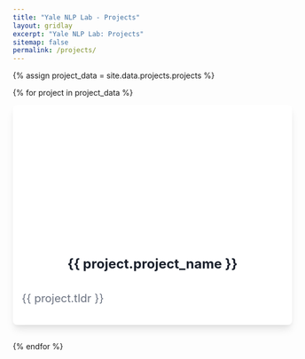 ```yaml
---
title: "Yale NLP Lab - Projects"
layout: gridlay
excerpt: "Yale NLP Lab: Projects"
sitemap: false
permalink: /projects/
---
```

<style>
  .project-card {
    display: flex;
    flex-direction: column;
    margin: 0 0 30px;
    flex: 1; /* This ensures that the flex item can grow */
  }

  .hover-effect a {
      text-decoration: none;
  }

  .hover-effect:hover {
      transform: translateY(-5px);
      transition: transform 0.3s ease;
  }

  .hover-effect:hover .title {
  color: #007BFF; /* Natural blue color */
  }

  .bg-white {
      background-color: #ffffff;
  }

  .shadow-lg {
      box-shadow: 0 10px 15px -3px rgba(0, 0, 0, 0.1), 0 4px 6px -2px rgba(0, 0, 0, 0.05);
  }

  .rounded-lg {
      border-radius: 0.5rem;
  }

  .overflow-hidden {
      overflow: hidden;
  }

  .bg-cover {
      background-size: cover;
  }

  .bg-center {
      background-position: center;
  }

  .h-56 {
      height: 14rem; /* Assuming base is 4, so 56/4 */
  }

  .p-4 {
      padding: 1rem; /* Assuming base is 4, so 4/4 */
  }

  .title {
    margin-top: 1rem; /* Assuming base is 4, so 2/4 */
    display: block; /* Ensure the title is a block element */
    font-size: 1.5rem; /* Assuming 'text-xl' is roughly 1.25rem */
    font-weight: 700; /* Bold */
    color: #1a202c; /* Assuming 'text-gray-700' */
    text-align: center;
  }

  .text-gray-500 {
      color: #6b7280;
  }

  .text-sm {
      font-size: 1.25rem;
  }
</style>

<link rel="stylesheet" href="https://maxcdn.bootstrapcdn.com/bootstrap/3.3.7/css/bootstrap.min.css">

<div class="row">
{% assign project_data = site.data.projects.projects %}

{% for project in project_data %}
<!-- Begin card -->
<div class="project-card col-lg-3 col-md-4 col-sm-6 col-xs-12 mb-4">
<!-- Add an 'onclick' event to the outer div that redirects to the project URL -->
<div class="hover-effect" onclick="location.href='{{ project.url }}';" style="cursor: pointer;">
<div class="bg-white shadow-lg rounded-lg overflow-hidden">
<div class="bg-cover bg-center h-56 p-4" style="background-image: url('{{ site.url }}{{ site.baseurl }}/images/teampic/{{ project.photo }}')">
</div>
<div class="p-5 h-20 text-left">
<span class="tracking-wide text-xl font-bold text-gray-700 title">{{ project.project_name }}</span>
</div>
<div class="p-4 h-36 text-left">
<p class="text-gray-500 text-sm">{{ project.tldr }}</p>
</div>
</div>
</div>
</div>
<!-- End card -->
{% endfor %}
</div>


